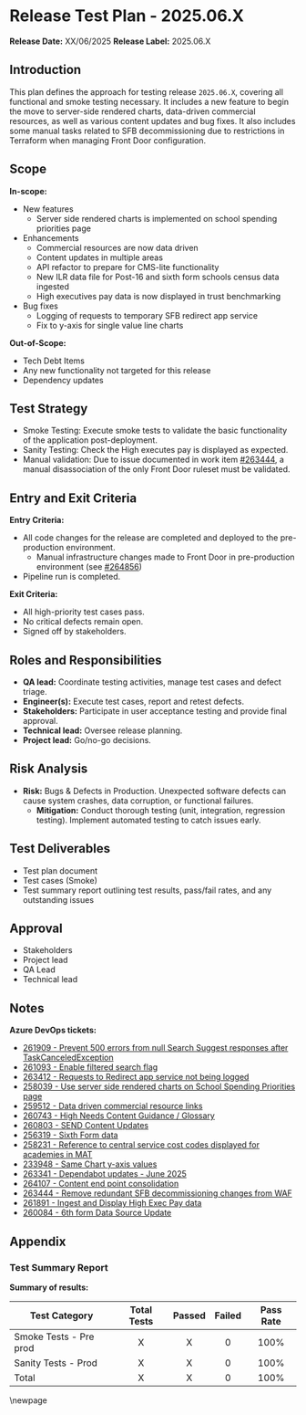 # Release Test Plan - 2025.06.X

**Release Date:** XX/06/2025
**Release Label:** 2025.06.X

## Introduction

This plan defines the approach for testing release `2025.06.X`, covering all functional and smoke testing necessary.
It includes a new feature to begin the move to server-side rendered charts, data-driven commercial resources, as well as various content updates and bug fixes.
It also includes some manual tasks related to SFB decommissioning due to restrictions in Terraform when managing Front Door configuration.

## Scope

**In-scope:**

- New features
  - Server side rendered charts is implemented on school spending priorities page
- Enhancements
  - Commercial resources are now data driven
  - Content updates in multiple areas
  - API refactor to prepare for CMS-lite functionality
  - New ILR data file for Post-16 and sixth form schools census data ingested
  - High executives pay data is now displayed in trust benchmarking
- Bug fixes
  - Logging of requests to temporary SFB redirect app service
  - Fix to y-axis for single value line charts

**Out-of-Scope:**

- Tech Debt Items
- Any new functionality not targeted for this release
- Dependency updates

## Test Strategy

- Smoke Testing: Execute smoke tests to validate the basic functionality of the application post-deployment.
- Sanity Testing: Check the High executes pay is displayed as expected. 
- Manual validation: Due to issue documented in work item [#263444](https://dfe-ssp.visualstudio.com/s198-DfE-Benchmarking-service/_workitems/edit/263444), a manual disassociation of the only Front Door ruleset must be validated.

## Entry and Exit Criteria

**Entry Criteria:**

- All code changes for the release are completed and deployed to the pre-production environment.
  - Manual infrastructure changes made to Front Door in pre-production environment (see [#264856](https://dfe-ssp.visualstudio.com/s198-DfE-Benchmarking-service/_workitems/edit/264856))
- Pipeline run is completed.

**Exit Criteria:**

- All high-priority test cases pass.
- No critical defects remain open.
- Signed off by stakeholders.

## Roles and Responsibilities

- **QA lead:** Coordinate testing activities, manage test cases and defect triage.
- **Engineer(s):** Execute test cases, report and retest defects.
- **Stakeholders:** Participate in user acceptance testing and provide final approval.
- **Technical lead:** Oversee release planning.
- **Project lead:** Go/no-go decisions.

## Risk Analysis

- **Risk:** Bugs & Defects in Production. Unexpected software defects can cause system crashes, data corruption, or functional failures.
  - **Mitigation:** Conduct thorough testing (unit, integration, regression testing). Implement automated testing to catch issues early.

## Test Deliverables

- Test plan document
- Test cases (Smoke)
- Test summary report outlining test results, pass/fail rates, and any outstanding issues

## Approval

- Stakeholders
- Project lead
- QA Lead
- Technical lead

## Notes

**Azure DevOps tickets:**

- [261909 - Prevent 500 errors from null Search Suggest responses after TaskCanceledException](https://dfe-ssp.visualstudio.com/s198-DfE-Benchmarking-service/_workitems/edit/261909)
- [261093 - Enable filtered search flag](https://dfe-ssp.visualstudio.com/s198-DfE-Benchmarking-service/_workitems/edit/261093)
- [263412 - Requests to Redirect app service not being logged](https://dfe-ssp.visualstudio.com/s198-DfE-Benchmarking-service/_workitems/edit/263412)
- [258039 - Use server side rendered charts on School Spending Priorities page](https://dfe-ssp.visualstudio.com/s198-DfE-Benchmarking-service/_workitems/edit/258039)
- [259512 - Data driven commercial resource links](https://dfe-ssp.visualstudio.com/s198-DfE-Benchmarking-service/_workitems/edit/259512)
- [260743 - High Needs Content Guidance / Glossary](https://dfe-ssp.visualstudio.com/s198-DfE-Benchmarking-service/_workitems/edit/260743)
- [260803 - SEND Content Updates](https://dfe-ssp.visualstudio.com/s198-DfE-Benchmarking-service/_workitems/edit/260803)
- [256319 - Sixth Form data](https://dfe-ssp.visualstudio.com/s198-DfE-Benchmarking-service/_workitems/edit/256319)
- [258231 - Reference to central service cost codes displayed for academies in MAT](https://dfe-ssp.visualstudio.com/s198-DfE-Benchmarking-service/_workitems/edit/258231)
- [233948 - Same Chart y-axis values](https://dfe-ssp.visualstudio.com/s198-DfE-Benchmarking-service/_workitems/edit/233948)
- [263341 - Dependabot updates - June 2025](https://dfe-ssp.visualstudio.com/s198-DfE-Benchmarking-service/_workitems/edit/263341)
- [264107 - Content end point consolidation](https://dfe-ssp.visualstudio.com/s198-DfE-Benchmarking-service/_workitems/edit/264107)
- [263444 - Remove redundant SFB decommissioning changes from WAF](https://dfe-ssp.visualstudio.com/s198-DfE-Benchmarking-service/_workitems/edit/263444)
- [261891 - Ingest and Display High Exec Pay data](https://dfe-ssp.visualstudio.com/s198-DfE-Benchmarking-service/_workitems/edit/261891)
- [260084 - 6th form Data Source Update](https://dfe-ssp.visualstudio.com/s198-DfE-Benchmarking-service/_workitems/edit/260084)

## Appendix

### Test Summary Report

**Summary of results:**

| Test Category          | Total Tests | Passed | Failed | Pass Rate |
|------------------------|:-----------:|:------:|:------:|:---------:|
| Smoke Tests - Pre prod |      X      |   X    |   0    |   100%    |
| Sanity Tests - Prod    |      X      |   X    |   0    |   100%    |
| Total                  |      X      |   X    |   0    |   100%    |

<!-- Leave the rest of this page blank -->
\newpage
